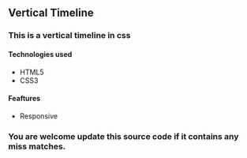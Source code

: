 ## Vertical Timeline

### This is a vertical timeline in css

#### Technologies used
* HTML5
* CSS3

#### Feaftures
* Responsive

### You are welcome update this source code if it contains any miss matches.